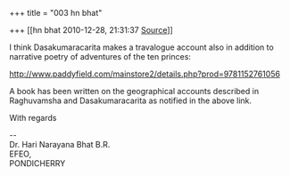 +++
title = "003 hn bhat"

+++
[[hn bhat	2010-12-28, 21:31:37 [Source](https://groups.google.com/g/samskrita/c/MIhfLoqHsLw)]]



I think Dasakumaracarita makes a travalogue account also in addition to narrative poetry of adventures of the ten princes:

  

<http://www.paddyfield.com/mainstore2/details.php?prod=9781152761056>

  

A book has been written on the geographical accounts described in Raghuvamsha and Dasakumaracarita as notified in the above link.

  

With regards

  
  
--  
Dr. Hari Narayana Bhat B.R.  
EFEO,  
PONDICHERRY  

